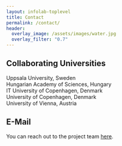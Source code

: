 ```yaml
---
layout: infolab-toplevel
title: Contact
permalink: /contact/
header:
  overlay_image: /assets/images/water.jpg
  overlay_filter: "0.7"
---
```


## Collaborating Universities

Uppsala University, Sweden <br />
Hungarian Academy of Sciences, Hungary <br />
IT University of Copenhagen, Denmark <br />
University of Copenhagen, Denmark <br />
University of Vienna, Austria <br />

## E-Mail 

You can reach out to the project team [here](it-polarvis-info@lists.uu.se).
